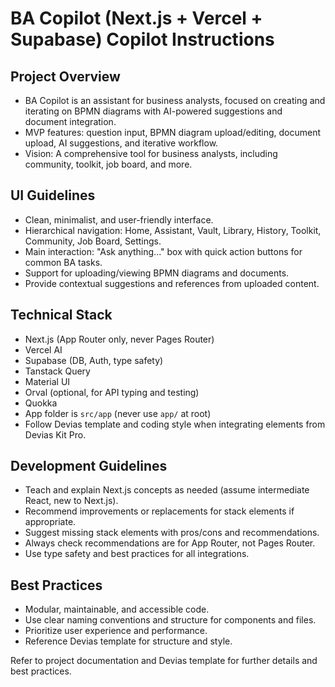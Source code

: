 # BA Copilot (Next.js + Vercel + Supabase) Copilot Instructions

## Project Overview
- BA Copilot is an assistant for business analysts, focused on creating and iterating on BPMN diagrams with AI-powered suggestions and document integration.
- MVP features: question input, BPMN diagram upload/editing, document upload, AI suggestions, and iterative workflow.
- Vision: A comprehensive tool for business analysts, including community, toolkit, job board, and more.

## UI Guidelines
- Clean, minimalist, and user-friendly interface.
- Hierarchical navigation: Home, Assistant, Vault, Library, History, Toolkit, Community, Job Board, Settings.
- Main interaction: "Ask anything..." box with quick action buttons for common BA tasks.
- Support for uploading/viewing BPMN diagrams and documents.
- Provide contextual suggestions and references from uploaded content.

## Technical Stack
- Next.js (App Router only, never Pages Router)
- Vercel AI
- Supabase (DB, Auth, type safety)
- Tanstack Query
- Material UI
- Orval (optional, for API typing and testing)
- Quokka
- App folder is `src/app` (never use `app/` at root)
- Follow Devias template and coding style when integrating elements from Devias Kit Pro.

## Development Guidelines
- Teach and explain Next.js concepts as needed (assume intermediate React, new to Next.js).
- Recommend improvements or replacements for stack elements if appropriate.
- Suggest missing stack elements with pros/cons and recommendations.
- Always check recommendations are for App Router, not Pages Router.
- Use type safety and best practices for all integrations.

## Best Practices
- Modular, maintainable, and accessible code.
- Use clear naming conventions and structure for components and files.
- Prioritize user experience and performance.
- Reference Devias template for structure and style.

Refer to project documentation and Devias template for further details and best practices.
